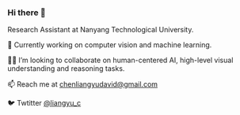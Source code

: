 ### Hi there 👋

<!--
**c-liangyu/c-liangyu** is a ✨ _special_ ✨ repository because its `README.md` (this file) appears on your GitHub profile.

Here are some ideas to get you started:

- 🔭 I’m currently working on ...
- 🌱 I’m currently learning ...
- 👯 I’m looking to collaborate on ...
- 🤔 I’m looking for help with ...
- 💬 Ask me about ...
- 📫 How to reach me: ...
- 😄 Pronouns: ...
- ⚡ Fun fact: ...
-->

Research Assistant at Nanyang Technological University.

🔭 Currently working on computer vision and machine learning.

🧑‍💻 I’m looking to collaborate on human-centered AI, high-level visual understanding and reasoning tasks.

📫 Reach me at chenliangyudavid@gmail.com

🐦 Twtitter [@liangyu_c](https://twitter.com/liangyu_c)

<!-- <img src="https://github-readme-stats.vercel.app/api?username=c-liangyu&count_private=true&show_icons=true&layout=compact" height="150"> <img src="https://github-readme-stats.vercel.app/api/top-langs/?username=c-liangyu&layout=compact" height="150"> -->
